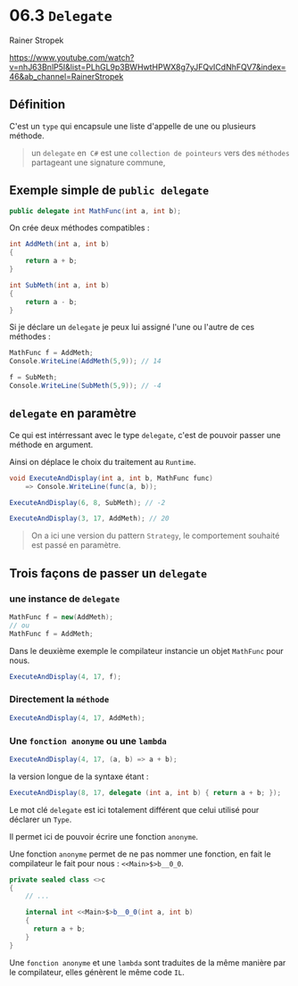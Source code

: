 # 06.3 `Delegate`

Rainer Stropek

https://www.youtube.com/watch?v=nhJ63BnlP5I&list=PLhGL9p3BWHwtHPWX8g7yJFQvICdNhFQV7&index=46&ab_channel=RainerStropek

## Définition

C'est un `type` qui encapsule une liste d'appelle de une ou plusieurs méthode.

> un `delegate` en` C#` est une `collection de pointeurs` vers des `méthodes` partageant une signature commune,



## Exemple simple de `public delegate`

```cs
public delegate int MathFunc(int a, int b);
```

On crée deux méthodes compatibles :

```cs
int AddMeth(int a, int b)
{
    return a + b;
}

int SubMeth(int a, int b)
{
    return a - b;
}
```

Si je déclare un `delegate` je peux lui assigné l'une ou l'autre de ces méthodes :

```cs
MathFunc f = AddMeth;
Console.WriteLine(AddMeth(5,9)); // 14

f = SubMeth;
Console.WriteLine(SubMeth(5,9)); // -4
```



## `delegate` en paramètre

Ce qui est intérressant avec le type `delegate`, c'est de pouvoir passer une méthode en argument.

Ainsi on déplace le choix du traitement au `Runtime`.

```cs
void ExecuteAndDisplay(int a, int b, MathFunc func) 
    => Console.WriteLine(func(a, b));
```

```cs
ExecuteAndDisplay(6, 8, SubMeth); // -2

ExecuteAndDisplay(3, 17, AddMeth); // 20
```

> On a ici une version du pattern `Strategy`, le comportement souhaité est passé en paramètre.



## Trois façons de passer un `delegate`

### une instance de `delegate`

```cs
MathFunc f = new(AddMeth); 
// ou 
MathFunc f = AddMeth;
```

Dans le deuxième exemple le compilateur instancie un objet `MathFunc` pour nous.

```cs
ExecuteAndDisplay(4, 17, f);
```



### Directement la `méthode`

```cs
ExecuteAndDisplay(4, 17, AddMeth);
```



### Une `fonction anonyme` ou une `lambda`

```cs
ExecuteAndDisplay(4, 17, (a, b) => a + b);
```

la version longue de la syntaxe étant :

```cs
ExecuteAndDisplay(8, 17, delegate (int a, int b) { return a + b; });
```

Le mot clé `delegate` est ici totalement différent que celui utilisé pour déclarer un `Type`.

Il permet ici de pouvoir écrire une fonction `anonyme`.

Une fonction `anonyme` permet de ne pas nommer une fonction, en fait le compilateur le fait pour nous : `<<Main>$>b__0_0`.

```cs
private sealed class <>c
{
    // ...

    internal int <<Main>$>b__0_0(int a, int b)
    {
      return a + b;
    }
}
```

Une `fonction anonyme` et une `lambda` sont traduites de la même manière par le compilateur, elles génèrent le même code `IL`. 